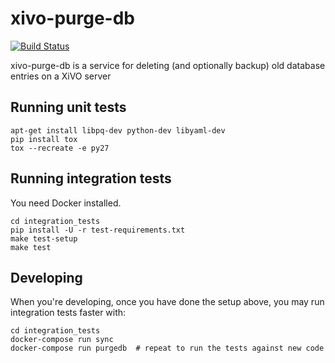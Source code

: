 xivo-purge-db
=============
[![Build Status](https://travis-ci.org/wazo-pbx/xivo-purge-db.png?branch=master)](https://travis-ci.org/wazo-pbx/xivo-purge-db)

xivo-purge-db is a service for deleting (and optionally backup) old database entries on a XiVO server


Running unit tests
------------------

```
apt-get install libpq-dev python-dev libyaml-dev
pip install tox
tox --recreate -e py27
```


Running integration tests
-------------------------

You need Docker installed.

```
cd integration_tests
pip install -U -r test-requirements.txt
make test-setup
make test
```


Developing
----------

When you're developing, once you have done the setup above, you may run
integration tests faster with:

```
cd integration_tests
docker-compose run sync
docker-compose run purgedb  # repeat to run the tests against new code
```
